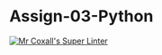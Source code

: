 # Assign-03-Python
[![Mr Coxall's Super Linter](https://github.com/ICS3UC-Programming-ChanellaK/Assign-03-Python/workflows/Mr%20Coxall's%20Super%20Linter/badge.svg)](https://github.com/ICS3UC-Programming-ChanellaK/Assign-03-Python/actions/)

